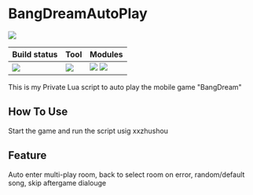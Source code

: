 # BangDreamAutoPlay
![](https://img.shields.io/badge/Release-Beta1.0-ff3b72.svg)

| Build status |   Tool   | Modules |
| ---- | -------- | ----------|
| ![](https://img.shields.io/badge/build-passing-brightgreen.svg) |  ![](https://img.shields.io/badge/XSPIDE-2.0.1.3-blue.svg)|![](https://img.shields.io/badge/BandBattle-1.0-d778ff.svg)  ![](https://img.shields.io/badge/ScoreChallenge-1.0-d778ff.svg)|


This is my Private Lua script to auto play the mobile game "BangDream"
## How To Use
Start the game and run the script usig xxzhushou
## Feature
Auto enter multi-play room, back to select room on error, random/default song, skip aftergame dialouge